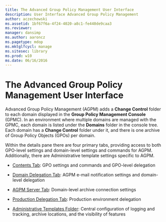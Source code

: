 ```yaml
---
title: The Advanced Group Policy Management User Interface
description: User Interface Advanced Group Policy Management
author: aczechowski
ms.assetid: 1bf67f6a-4f24-4020-a8c1-fe440de9caa3
ms.reviewer: 
manager: dansimp
ms.author: aaroncz
ms.pagetype: mdop
ms.mktglfcycl: manage
ms.sitesec: library
ms.prod: w10
ms.date: 06/16/2016
---
```



# The Advanced Group Policy Management User Interface


Advanced Group Policy Management (AGPM) adds a **Change Control** folder to each domain displayed in the **Group Policy Management Console** (GPMC). In an environment where multiple domains are managed with the GPMC, each domain is listed under the **Domains** folder in the console tree. Each domain has a **Change Control** folder under it, and there is one archive of Group Policy Objects (GPOs) per domain.

Within the details pane there are four primary tabs, providing access to both GPO-level settings and domain-level settings and commands for AGPM. Additionally, there are Administrative template settings specific to AGPM.

-   [Contents Tab](contents-tab-agpm40.md): GPO settings and commands and GPO-level delegation

-   [Domain Delegation Tab](domain-delegation-tab-agpm40.md): AGPM e-mail notification settings and domain-level delegation

-   [AGPM Server Tab](agpm-server-tab-agpm40.md): Domain-level archive connection settings

-   [Production Delegation Tab](production-delegation-tab-agpm40.md): Production environment delegation

-   [Administrative Templates Folder](administrative-templates-folder-agpm40.md): Central configuration of logging and tracking, archive locations, and the visibility of features

 

 






